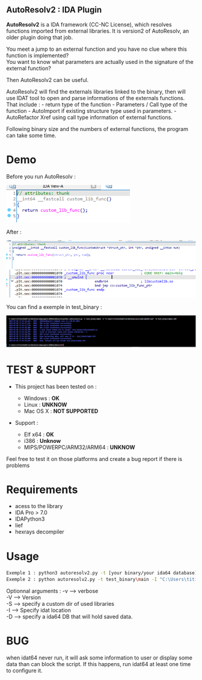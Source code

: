 ## AutoResolv2 : IDA Plugin

__AutoResolv2__ is a IDA framework (CC-NC License), which resolves functions imported from external libraries. It is version2 of AutoResolv, an older plugin doing that job.  

You meet a jump to an external function and you have no clue where this function is implemented?  
You want to know what parameters are actually used in the signature of the external function?  

Then AutoResolv2 can be useful.

AutoResolv2 will find the externals libraries linked to the binary, then will use IDAT tool to open and parse informations of the externals functions.
That include : 
    - return type of the function
    - Parameters / Call type of the function
    - AutoImport if existing structure type used in parameters.
    - AutoRefactor Xref using call type information of external functions.

Following binary size and the numbers of external functions, the program can take some time.  

# Demo

Before you run AutoResolv : 

![Before](img/before.PNG)

After :

![After-Function Signature](img/after1.PNG) ![After-Comment](img/after2.PNG)

You can find a exemple in test_binary : 

![Example Console output](img/console.PNG)

# TEST & SUPPORT

- This project has been tested on :  
    - Windows : **OK**  
    - Linux : **UNKNOW**
    - Mac OS X : **NOT SUPPORTED**

- Support : 
    - Elf x64 : **OK**  
    - i386 : **Unknow**  
    - MIPS/POWERPC/ARM32/ARM64 : **UNKNOW**

Feel free to test it on those platforms and create a bug report if there is problems

# Requirements 

- acess to the library
- IDA Pro > 7.0
- IDAPython3
- lief
- hexrays decompiler


# Usage

```bash
Exemple 1 : python3 autoresolv2.py -t [your binary/your ida64 database] 
Exemple 2 : python autoresolv2.py -t test_binary\main -I "C:\Users\titip\OneDrive\Desktop\secu\ida\idat64.exe" -v -D test_binary\main.i64
```


Optionnal arguments : 
    -v --> verbose  
    -V --> Version  
    -S --> specify a custom dir of used libraries  
    -I --> Specify idat location  
    -D --> specify a ida64 DB that will hold saved data. 


# BUG

when idat64 never run, it will ask some information to user or display some data than can block the script. 
If this happens, run idat64 at least one time to configure it. 